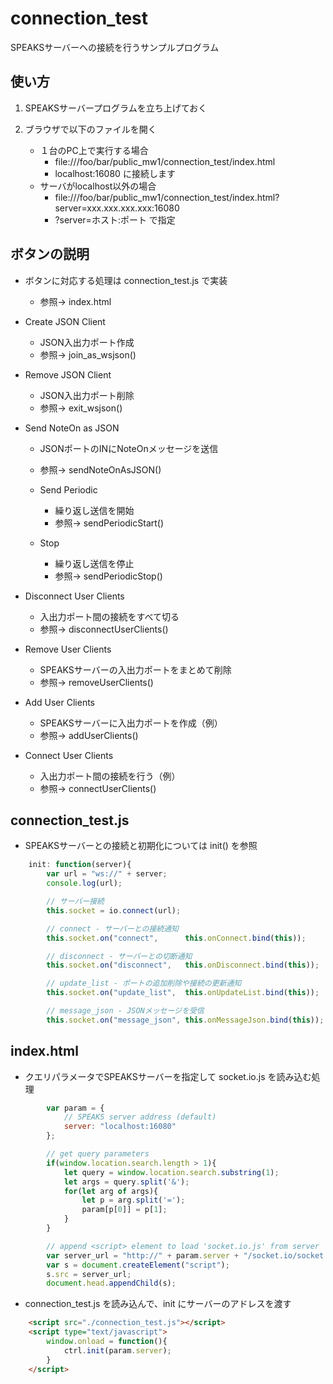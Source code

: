 # connection_test
SPEAKSサーバーへの接続を行うサンプルプログラム

## 使い方
1. SPEAKSサーバープログラムを立ち上げておく

2. ブラウザで以下のファイルを開く
    - １台のPC上で実行する場合
        - file:///foo/bar/public_mw1/connection_test/index.html
        - localhost:16080 に接続します 
    - サーバがlocalhost以外の場合
        - file:///foo/bar/public_mw1/connection_test/index.html?server=xxx.xxx.xxx.xxx:16080
        - ?server=ホスト:ポート で指定

## ボタンの説明

- ボタンに対応する処理は connection_test.js で実装
    - 参照→ index.html

- Create JSON Client
    - JSON入出力ポート作成
    - 参照→ join_as_wsjson()

- Remove JSON Client
    - JSON入出力ポート削除
    - 参照→ exit_wsjson()

- Send NoteOn as JSON
	- JSONポートのINにNoteOnメッセージを送信
    - 参照→ sendNoteOnAsJSON()
    
    - Send Periodic
        - 繰り返し送信を開始
        - 参照→ sendPeriodicStart()
    - Stop
        - 繰り返し送信を停止
        - 参照→ sendPeriodicStop()
    
- Disconnect User Clients
    - 入出力ポート間の接続をすべて切る
    - 参照→ disconnectUserClients()

- Remove User Clients
    - SPEAKSサーバーの入出力ポートをまとめて削除
    - 参照→ removeUserClients()
    
- Add User Clients
    - SPEAKSサーバーに入出力ポートを作成（例）
    - 参照→ addUserClients()
    
- Connect User Clients
    - 入出力ポート間の接続を行う（例）
    - 参照→ connectUserClients()

## connection_test.js 

- SPEAKSサーバーとの接続と初期化については init() を参照
``` javascript
	init: function(server){
        var url = "ws://" + server;
        console.log(url);

        // サーバー接続
		this.socket = io.connect(url);

		// connect - サーバーとの接続通知
		this.socket.on("connect",      this.onConnect.bind(this));

		// disconnect - サーバーとの切断通知
		this.socket.on("disconnect",   this.onDisconnect.bind(this));

		// update_list - ポートの追加削除や接続の更新通知
		this.socket.on("update_list",  this.onUpdateList.bind(this));

		// message_json - JSONメッセージを受信
		this.socket.on("message_json", this.onMessageJson.bind(this));
```

## index.html

- クエリパラメータでSPEAKSサーバーを指定して socket.io.js を読み込む処理
``` javascript
        var param = {
            // SPEAKS server address (default)
            server: "localhost:16080"
        };

        // get query parameters
        if(window.location.search.length > 1){
            let query = window.location.search.substring(1);
            let args = query.split('&');
            for(let arg of args){
                let p = arg.split('=');
                param[p[0]] = p[1];
            }
        }

        // append <script> element to load 'socket.io.js' from server
        var server_url = "http://" + param.server + "/socket.io/socket.io.js";
        var s = document.createElement("script");
        s.src = server_url;
        document.head.appendChild(s);
```

- connection_test.js を読み込んで、init にサーバーのアドレスを渡す
``` html
    <script src="./connection_test.js"></script>
    <script type="text/javascript">
        window.onload = function(){
            ctrl.init(param.server);
        }
    </script>
```